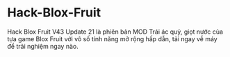 # Hack-Blox-Fruit
Hack Blox Fruit V43 Update 21 là phiên bản MOD Trái ác quỷ, giọt nước của tựa game Blox Fruit với vô số tính năng mở rộng hấp dẫn, tải ngay về máy để trải nghiệm ngay nào.
